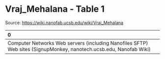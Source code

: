 # Vraj_Mehalana - Table 1

Source: https://wiki.nanofab.ucsb.edu/wiki/Vraj_Mehalana

| 0                                                                                                                  |
|:-------------------------------------------------------------------------------------------------------------------|
| Computer Networks Web servers (including Nanofiles SFTP) Web sites (SignupMonkey, nanotech.ucsb.edu, Nanofab Wiki) |